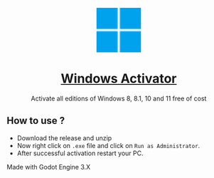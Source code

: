 <p align="center">
 <a href="https://github.com/Lakamfo/Godot_Windows_Activator/blob/main/logo.svg"><img color="white" width="100px" src="logo.svg" /></a>
 <a href="https://himdek.com/Windows-Activator/"><h1 align="center">Windows Activator</h1></a>
 <p align="center">Activate all editions of Windows 8, 8.1, 10 and 11 free of cost</p>
</p>

## How to use ?
- Download the release and unzip
- Now right click on `.exe` file and click on `Run as Administrator`.
- After successful activation restart your PC.


Made with Godot Engine 3.X
